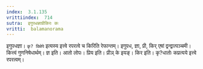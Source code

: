 ```yaml
---
index:  3.1.135
vrittiindex:  714
sutra:  इगुपधज्ञाप्रीकिरः कः
vritti:  balamanorama 
---
```


इगुपधज्ञा। `कृ? विक्षेपे` इत्यस्य इत्त्वे रपरत्वे च किरिति रेफान्तम्। इगुपध, ज्ञा, प्री, किर् एषां द्वन्द्वात्पञ्चमी। कित्त्वं गुणनिषेधार्थम्। ज्ञ इति। आतो लोपः। प्रिय इति। प्रीञ् के इयङ्। किर इति। कृ?धातोः कप्रत्यये इत्त्वे रपरत्वम्। 

